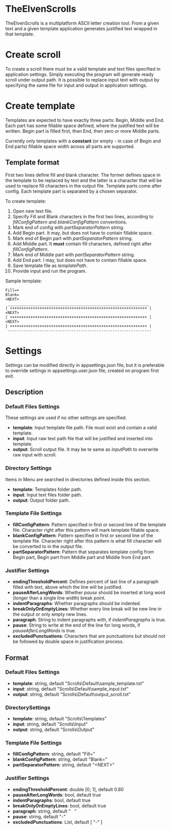 # TheElvenScrolls

TheElvenScrolls is a multiplatform ASCII letter creation tool. From a given text and a given template application generates justified text wrapped in that template.

# Create scroll

To create a scroll there must be a valid template and text files specified in application settings. Simply executing the program will generate ready scroll under output path. It is possible to replace input text with output by specifying the same file for input and output in application settings.

# Create template

Templates are expected to have exactly three parts: Begin, Middle and End. Each part has some fillable space defined, where the justified text will be written. Begin part is filled first, then End, then zero or more Middle parts.

Currently only templates with a __constant__ (or empty - in case of Begin and End parts) fillable space width across all parts are supported.

## Template format

First two lines define fill and blank character. The former defines space in the template to be replaced by text and the latter is a character that will be used to replace fill characters in the output file. Template parts come after config. Each template part is separated by a chosen separator.

To create template:
1. Open new text file.
2. Specify Fill and Blank characters in the first two lines, according to _fillConfigPattern_ and _blankConfigPattern_ conventions.
3. Mark end of config with _partSeparatorPattern_ string.
4. Add Begin part. It may, but does not have to contain fillable space.
5. Mark end of Begin part with _partSeparatorPattern_ string.
6. Add Middle part. It __must__ contain fill characters, defined right after _fillConfigPattern_.
7. Mark end of Middle part with _partSeparatorPattern_ string.
8. Add End part. I may, but does not have to contain fillable space.
9. Save template file as _templatePath_.
10. Provide input and run the program.

Sample template:

```
Fill=+
Blank= 
<NEXT>
 ______________________________________________________________
| ++++++++++++++++++++++++++++++++++++++++++++++++++++++++++++ |
<NEXT>
| ++++++++++++++++++++++++++++++++++++++++++++++++++++++++++++ |
<NEXT>
| ++++++++++++++++++++++++++++++++++++++++++++++++++++++++++++ |
 ---------------------------------------------------------------
```

# Settings

Settings can be modified directly in appsettings.json file, but it is preferable to override settings in appsettings.user.json file, created on program first exit.

## Description

### Default Files Settings

These settings are used if no other settings are specified.

* __template__: Input template file path. File must exist and contain a valid template.
* __input__: Input raw text path file that will be justified and inserted into template.
* __output__: Scroll output file. It may be te same as _inputPath_ to overwrite raw input with scroll.

### Directory Settings

Items in Menu are searched in directories defined inside this section.

* __template__: Templates folder path.
* __input__: Input text files folder path.
* __output__: Output folder path.

### Template File Settings
* __fillConfigPattern__: Pattern specified in first or second line of the template file. Character right after this pattern will mark template fillable space.
* __blankConfigPattern__: Pattern specified in first or second line of the template file. Character right after this pattern is what fill character will be converted to in the output file.
* __partSeparatorPattern__: Pattern that separates template config from Begin part, Begin part from Middle part and Middle from End part.

### Justifier Settings
* __endingThresholdPercent__: Defines percent of last line of a paragraph filled with text, above which the line will be justified.
* __pauseAfterLongWords__: Whether _pause_ should be inserted at long word (longer than a single line width) break point.
* __indentParagraphs__: Whether paragraphs should be indented.
* __breakOnlyOnEmptyLines__: Whether every line break will be new line in the output or only empty new lines.
* __paragraph__: String to indent paragraphs with, if _indentParagraphs_ is true.
* __pause__: String to write at the end of the line for long words, if _pauseAfterLongWords_ is true.
* __excludedPunctuations__: Characters that are punctuations but should not be followed by double space in justification process.

## Format

### Default Files Settings
* __template__: string, default &quot;Scrolls\\Default\\sample_template.txt&quot;
* __input__: string, default &quot;Scrolls\\Default\\sample_input.txt&quot;
* __output__: string, default &quot;Scrolls\\Default\\output_scroll.txt&quot;

### DirectorySettings
* __template__: string, default &quot;Scrolls\\Templates&quot;
* __input__: string, default &quot;Scrolls\\Input&quot;
* __output__: string, default &quot;Scrolls\\Output&quot;

### Template File Settings
* __fillConfigPattern__: string, default &quot;Fill=&quot;
* __blankConfigPattern__: string, default &quot;Blank=&quot;
* __partSeparatorPattern__: string, default "&lt;NEXT&gt;"

### Justifier Settings
* __endingThresholdPercent__: double [0; 1], default 0.80
* __pauseAfterLongWords__: bool, default true
* __indentParagraphs__: bool, default true
* __breakOnlyOnEmptyLines__: bool, default true
* __paragraph__: string, default &quot;&nbsp;&nbsp;&nbsp;&quot;
* __pause__: string, default &quot;-&quot;
* __excludedPunctuations__: List<char>, default [ &quot;-&quot; ]